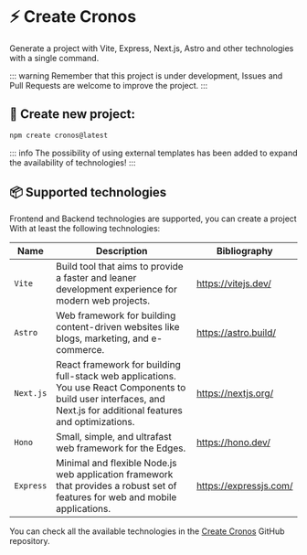 # ⚡ Create Cronos

Generate a project with Vite, Express, Next.js, Astro and other technologies with a single command.

::: warning
Remember that this project is under development, Issues and Pull Requests are welcome to improve the project.
:::

## 🚀 Create new project:

```bash
npm create cronos@latest
```

::: info
The possibility of using external templates has been added to expand the availability of technologies!
:::

## 📦 Supported technologies

Frontend and Backend technologies are supported, you can create a project With at least the following technologies:

| Name      | Description | Bibliography |
| --------- | ----------- | ------------ |
| `Vite`    |Build tool that aims to provide a faster and leaner development experience for modern web projects.             | https://vitejs.dev/ |
| `Astro`   |Web framework for building content-driven websites like blogs, marketing, and e-commerce.             |https://astro.build/
| `Next.js` |React framework for building full-stack web applications. You use React Components to build user interfaces, and Next.js for additional features and optimizations.             |https://nextjs.org/
| `Hono `   |Small, simple, and ultrafast web framework for the Edges.             |https://hono.dev/
| `Express` |Minimal and flexible Node.js web application framework that provides a robust set of features for web and mobile applications.             |https://expressjs.com/

You can check all the available technologies in the [Create Cronos](https://github.com/cronosjs-labs/create-cronos) GitHub repository.
